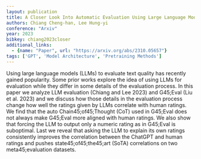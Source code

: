 ```yaml
---
layout: publication
title: A Closer Look Into Automatic Evaluation Using Large Language Models
authors: Chiang Cheng-han, Lee Hung-yi
conference: "Arxiv"
year: 2023
bibkey: chiang2023closer
additional_links:
  - {name: "Paper", url: "https://arxiv.org/abs/2310.05657"}
tags: ['GPT', 'Model Architecture', 'Pretraining Methods']
---
```

Using large language models (LLMs) to evaluate text quality has recently gained popularity. Some prior works explore the idea of using LLMs for evaluation while they differ in some details of the evaluation process. In this paper we analyze LLM evaluation (Chiang and Lee 2023) and G45;Eval (Liu et al. 2023) and we discuss how those details in the evaluation process change how well the ratings given by LLMs correlate with human ratings. We find that the auto Chain45;of45;Thought (CoT) used in G45;Eval does not always make G45;Eval more aligned with human ratings. We also show that forcing the LLM to output only a numeric rating as in G45;Eval is suboptimal. Last we reveal that asking the LLM to explain its own ratings consistently improves the correlation between the ChatGPT and human ratings and pushes state45;of45;the45;art (SoTA) correlations on two meta45;evaluation datasets.
